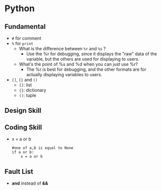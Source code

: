 Python
======
Fundamental
-----------------
* `#` for comment
*  `%` for `print`
    * What is the difference between `%r` and `%s` ?
        * Use the %r for debugging, since it displays the "raw" data of the variable, but the others are used for displaying to users.
    * What's the point of %s and %d when you can just use %r?
        * The %r is best for debugging, and the other formats are for actually displaying variables to users.
* `[]`, `{}` and `()`
    * `[]`: list
    * `{}`: dictionary
    * `()`: tuple

Design Skill
---------------

Coding Skill
---------------

* x = a or b

	```
	#one of a,b is equal to None
	if a or b: 
		x = a or b
	```


Fault List
----------
* **and** instead of **&&**